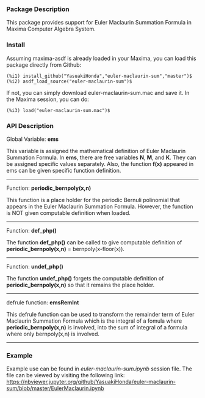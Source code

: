 ### Package Description

This package provides support for Euler Maclaurin Summation Formula in Maxima Computer Algebra System.

### Install

Assuming maxima-asdf is already loaded in your Maxima, you can load this package directly from Github:

	(%i1) install_github("YasuakiHonda","euler-maclaurin-sum","master")$
	(%i2) asdf_load_source("euler-maclaurin-sum")$
    
If not, you can simply download euler-maclaurin-sum.mac and save it. In the Maxima session, you can do:

	(%i3) load("euler-maclaurin-sum.mac")$
    

### API Description

Global Variable: **ems**

This variable is assigned the mathematical definition of Euler Maclaurin Summation Formula.
In **ems**, there are free variables **N**, **M**, and **K**. They can be assigned specific values separately.
Also, the function **f(x)** appeared in ems can be given specific function definition.

-----

Function: **periodic_bernpoly(x,n)**

This function is a place holder for the periodic Bernuli polinomial that appears in the Euler Maclaurin Summation Formula. However, the function is NOT given computable definition when loaded.

-----

Function: **def_php()**

The function **def_php()** can be called to give computable definition of **periodic_bernpoly(x,n)** = bernpoly(x-floor(x)).

-----

Function: **undef_php()**

The function **undef_php()** forgets the computable definition of **periodic_bernpoly(x,n)** so that it remains the place holder.

-----

defrule function: **emsRemInt**

This defrule function can be used to transform the remainder term of Euler Maclaurin Summation Formula which is the integral of a fomula where **periodic_bernpoly(x,n)** is involved, into the sum of integral of a formula where only bernpoly(x,n) is involved. 

-----

### Example
Example use can be found in *euler-maclaurin-sum.ipynb* session file.
The file can be viewed by visiting the following link:
https://nbviewer.jupyter.org/github/YasuakiHonda/euler-maclaurin-sum/blob/master/EulerMaclaurin.ipynb
